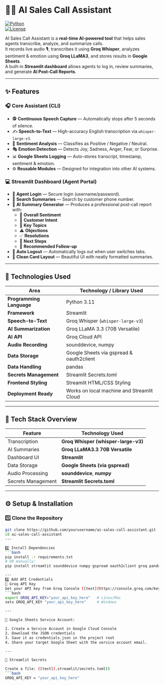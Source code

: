 # 🎤🤖 AI Sales Call Assistant  

[![Python](https://img.shields.io/badge/Python-3.11-blue.svg)](https://www.python.org/)  
[![License](https://img.shields.io/badge/License-MIT-green.svg)](LICENSE)

AI Sales Call Assistant is a **real-time AI-powered tool** that helps sales agents transcribe, analyze, and summarize calls.  
It records live audio 🎙️, transcribes it using **Groq Whisper**, analyzes sentiment & emotion using **Groq LLaMA3**, and stores results in **Google Sheets**.  
A built-in **Streamlit dashboard** allows agents to log in, review summaries, and generate **AI Post-Call Reports**.

---

## ✨ Features

### 🎧 Core Assistant (CLI)
- 🕵️ **Continuous Speech Capture** — Automatically stops after 5 seconds of silence.  
- ✍️ **Speech-to-Text** — High-accuracy English transcription via `whisper-large-v3`.  
- 💬 **Sentiment Analysis** — Classifies as Positive / Negative / Neutral.  
- 🎭 **Emotion Detection** — Detects Joy, Sadness, Anger, Fear, or Surprise.  
- 📊 **Google Sheets Logging** — Auto-stores transcript, timestamp, sentiment & emotion.  
- ⚙️ **Reusable Modules** — Designed for integration into other AI systems.

### 💻 Streamlit Dashboard (Agent Portal)
- 🔐 **Agent Login** — Secure login (username/password).  
- 📱 **Search Summaries** — Search by customer phone number.  
- 🧠 **AI Summary Generator** — Produces a professional post-call report with:
  - 💬 **Overall Sentiment**
  - 🎯 **Customer Intent**
  - 🧩 **Key Topics**
  - ⚠️ **Objections**
  - ✅ **Resolutions**
  - 📝 **Next Steps**
  - 🔁 **Recommended Follow-up**
- 🚪 **Auto Logout** — Automatically logs out when user switches tabs.  
- 🧾 **Clean Card Layout** — Beautiful UI with neatly formatted summaries.

---

## 🧠 Technologies Used

| Area                     | Technology / Library Used                             |
|--------------------------|-------------------------------------------------------|
| **Programming Language** | Python 3.11                                           |
| **Framework**            | Streamlit                                            |
| **Speech-to-Text**       | Groq Whisper (`whisper-large-v3`)                    |
| **AI Summarization**     | Groq LLaMA 3.3 (70B Versatile)                       |
| **AI API**               | Groq Cloud API                                       |
| **Audio Recording**      | sounddevice, numpy                                   |
| **Data Storage**         | Google Sheets via gspread & oauth2client             |
| **Data Handling**        | pandas                                               |
| **Secrets Management**   | Streamlit Secrets.toml                               |
| **Frontend Styling**     | Streamlit HTML/CSS Styling                           |
| **Deployment Ready**     | Works on local machine and Streamlit Cloud           |

---

## 🧰 Tech Stack Overview

| Feature              | Technology Used                            |
|----------------------|--------------------------------------------|
| Transcription        | **Groq Whisper (whisper-large-v3)**        |
| AI Summaries         | **Groq LLaMA3.3 70B Versatile**            |
| Dashboard UI         | **Streamlit**                              |
| Data Storage         | **Google Sheets (via gspread)**            |
| Audio Processing     | **sounddevice**, **numpy**                 |
| Secrets Management   | **Streamlit Secrets.toml**                 |

---

## ⚙️ Setup & Installation

### 1️⃣ Clone the Repository
```bash
git clone https://github.com/yourusername/ai-sales-call-assistant.git
cd ai-sales-call-assistant
---

2️⃣ Install Dependencies
```bash
pip install -r requirements.txt
# OR manually:
pip install streamlit sounddevice numpy gspread oauth2client groq pandas

---
3️⃣ Add API Credentials
🔑 Groq API Key
Get your API key from Groq Console ([text](https://console.groq.com/keys))
```bash
export GROQ_API_KEY="your_api_key_here"   # Linux/Mac
setx GROQ_API_KEY "your_api_key_here"     # Windows

---

📄 Google Sheets Service Account:

1. Create a Service Account in Google Cloud Console
2. Download the JSON credentials
3. Save it as credentials.json in the project root
4. Share your target Google Sheet with the service account email.

---

🔐 Streamlit Secrets

Create a file: ([text](.streamlit/secrets.toml))
```bash
GROQ_API_KEY = "your_api_key_here"



   

